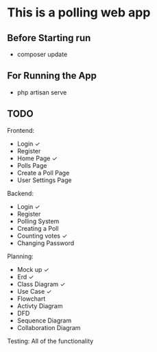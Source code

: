 # This is a polling web app

## Before Starting run

-   composer update

## For Running the App

-   php artisan serve

## TODO

Frontend:

-   Login ✓
-   Register
-   Home Page ✓
-   Polls Page
-   Create a Poll Page
-   User Settings Page

Backend:

-   Login ✓
-   Register
-   Polling System
-   Creating a Poll
-   Counting votes ✓
-   Changing Password

Planning:

-   Mock up ✓
-   Erd ✓
-   Class Diagram ✓
-   Use Case ✓
-   Flowchart
-   Activty Diagram
-   DFD
-   Sequence Diagram
-   Collaboration Diagram

Testing:
All of the functionality
